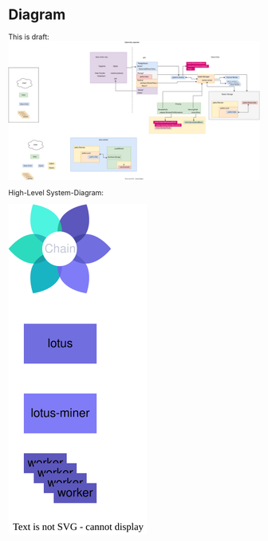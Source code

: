 # Diagram
This is draft:
![Diagram test](/Diagram.drawio.svg)


High-Level System-Diagram:

![High-Level](/High-Level%20Lotus-system%20diagram.drawio.svg)
